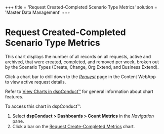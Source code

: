 +++
title = 'Request Created-Completed Scenario Type Metrics'
solution = 'Master Data Management'
+++

# Request Created-Completed Scenario Type Metrics

This chart displays the number of all records on all requests, active
and archived, that were created, completed, and removed per week, broken
out by the Scenario Types (Create, Change, Org Extend, and Business
Extend).

Click a chart bar to drill down to the *[*Request*](Request.htm)* page
in the Content WebApp to view active request details.

Refer to [View Charts in dspConduct™](../Use_Cases/View_Charts.htm) for
general information about chart features.

To access this chart in dspConduct™:

1.  Select **dspConduct \> Dashboards \> Count Metrics** in the
    *Navigation* pane.
2.  Click a bar on the [Request Create-Completed
    Metrics](Request_Create_Completed_Metrics.htm) chart.

